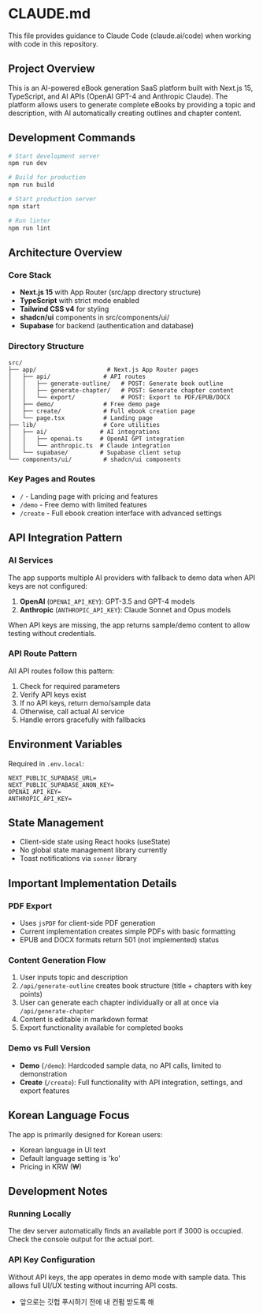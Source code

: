 # CLAUDE.md

This file provides guidance to Claude Code (claude.ai/code) when working with code in this repository.

## Project Overview
This is an AI-powered eBook generation SaaS platform built with Next.js 15, TypeScript, and AI APIs (OpenAI GPT-4 and Anthropic Claude). The platform allows users to generate complete eBooks by providing a topic and description, with AI automatically creating outlines and chapter content.

## Development Commands

```bash
# Start development server
npm run dev

# Build for production
npm run build

# Start production server
npm start

# Run linter
npm run lint
```

## Architecture Overview

### Core Stack
- **Next.js 15** with App Router (src/app directory structure)
- **TypeScript** with strict mode enabled
- **Tailwind CSS v4** for styling
- **shadcn/ui** components in src/components/ui/
- **Supabase** for backend (authentication and database)

### Directory Structure
```
src/
├── app/                    # Next.js App Router pages
│   ├── api/               # API routes
│   │   ├── generate-outline/   # POST: Generate book outline
│   │   ├── generate-chapter/   # POST: Generate chapter content
│   │   └── export/             # POST: Export to PDF/EPUB/DOCX
│   ├── demo/              # Free demo page
│   ├── create/            # Full ebook creation page
│   └── page.tsx           # Landing page
├── lib/                   # Core utilities
│   ├── ai/               # AI integrations
│   │   ├── openai.ts     # OpenAI GPT integration
│   │   └── anthropic.ts  # Claude integration
│   └── supabase/         # Supabase client setup
└── components/ui/         # shadcn/ui components
```

### Key Pages and Routes
- `/` - Landing page with pricing and features
- `/demo` - Free demo with limited features
- `/create` - Full ebook creation interface with advanced settings

## API Integration Pattern

### AI Services
The app supports multiple AI providers with fallback to demo data when API keys are not configured:

1. **OpenAI** (`OPENAI_API_KEY`): GPT-3.5 and GPT-4 models
2. **Anthropic** (`ANTHROPIC_API_KEY`): Claude Sonnet and Opus models

When API keys are missing, the app returns sample/demo content to allow testing without credentials.

### API Route Pattern
All API routes follow this pattern:
1. Check for required parameters
2. Verify API keys exist
3. If no API keys, return demo/sample data
4. Otherwise, call actual AI service
5. Handle errors gracefully with fallbacks

## Environment Variables

Required in `.env.local`:
```
NEXT_PUBLIC_SUPABASE_URL=
NEXT_PUBLIC_SUPABASE_ANON_KEY=
OPENAI_API_KEY=
ANTHROPIC_API_KEY=
```

## State Management
- Client-side state using React hooks (useState)
- No global state management library currently
- Toast notifications via `sonner` library

## Important Implementation Details

### PDF Export
- Uses `jsPDF` for client-side PDF generation
- Current implementation creates simple PDFs with basic formatting
- EPUB and DOCX formats return 501 (not implemented) status

### Content Generation Flow
1. User inputs topic and description
2. `/api/generate-outline` creates book structure (title + chapters with key points)
3. User can generate each chapter individually or all at once via `/api/generate-chapter`
4. Content is editable in markdown format
5. Export functionality available for completed books

### Demo vs Full Version
- **Demo** (`/demo`): Hardcoded sample data, no API calls, limited to demonstration
- **Create** (`/create`): Full functionality with API integration, settings, and export features

## Korean Language Focus
The app is primarily designed for Korean users:
- Korean language in UI text
- Default language setting is 'ko'
- Pricing in KRW (₩)

## Development Notes

### Running Locally
The dev server automatically finds an available port if 3000 is occupied. Check the console output for the actual port.

### API Key Configuration
Without API keys, the app operates in demo mode with sample data. This allows full UI/UX testing without incurring API costs.
- 앞으로는 깃헙 푸시하기 전에 내 컨펌 받도록 해